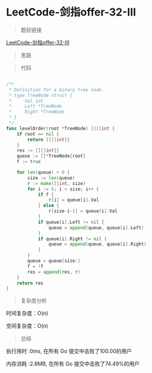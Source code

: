 # LeetCode-剑指offer-32-III

>题目链接

[LeetCode-剑指offer-32-III](https://leetcode-cn.com/problems/cong-shang-dao-xia-da-yin-er-cha-shu-iii-lcof/)

> 思路



>代码

```go

/**
 * Definition for a binary tree node.
 * type TreeNode struct {
 *     Val int
 *     Left *TreeNode
 *     Right *TreeNode
 * }
 */
func levelOrder(root *TreeNode) [][]int {
    if root == nil {
        return [][]int{}
    }
    res := [][]int{}
    queue := []*TreeNode{root}
    f := true

    for len(queue) > 0 {
        size := len(queue)
        r := make([]int, size)
        for i := 0; i < size; i++ {
            if f {
                r[i] = queue[i].Val
            } else {
                r[size-i-1] = queue[i].Val
            }
            if queue[i].Left != nil {
                queue = append(queue, queue[i].Left)
            }
            if queue[i].Right != nil {
                queue = append(queue, queue[i].Right)
            }
        }
        queue = queue[size:]
        f = !f
        res = append(res, r)
    }
    return res
}

```

>复杂度分析

时间复杂度：O(n)

空间复杂度：O(n)

>总结

执行用时 :0ms, 在所有 Go 提交中击败了100.00的用户

内存消耗 :2.8MB, 在所有 Go 提交中击败了74.49%的用户
